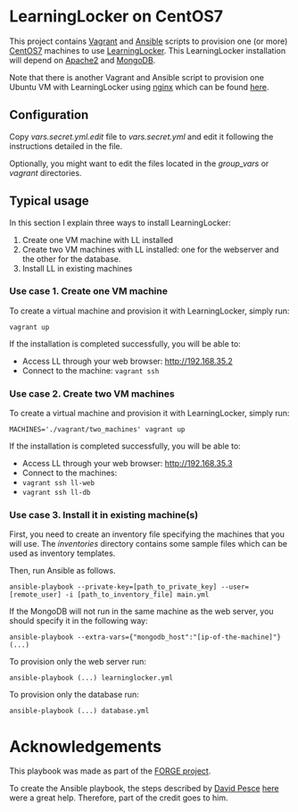 # LearningLocker on CentOS7

This project contains [Vagrant](https://www.vagrantup.com/) and [Ansible](http://www.ansible.com/) scripts to provision one (or more) [CentOS7](https://www.centos.org/) machines to use [LearningLocker](http://learninglocker.net/). This LearningLocker installation will depend on [Apache2](http://httpd.apache.org/) and [MongoDB](https://www.mongodb.org/).

Note that there is another Vagrant and Ansible script to provision one Ubuntu VM with LearningLocker using [nginx](http://nginx.com/) which can be found [here](https://github.com/rael9/learninglocker-vagrant).

## Configuration

Copy _vars.secret.yml.edit_ file to  _vars.secret.yml_ and edit it following the instructions detailed in the file.

Optionally, you might want to edit the files located in the _group\_vars_ or _vagrant_ directories.

## Typical usage

In this section I explain three ways to install LearningLocker:

 1. Create one VM machine with LL installed
 2. Create two VM machines with LL installed: one for the webserver and the other for the database.
 3. Install LL in existing machines

### Use case 1. Create one VM machine

To create a virtual machine and provision it with LearningLocker, simply run:

    vagrant up

If the installation is completed successfully, you will be able to:

 * Access LL through your web browser: http://192.168.35.2
 * Connect to the machine: ```vagrant ssh```

### Use case 2. Create two VM machines

To create a virtual machine and provision it with LearningLocker, simply run:

    MACHINES='./vagrant/two_machines' vagrant up

If the installation is completed successfully, you will be able to:

 * Access LL through your web browser: http://192.168.35.3
 * Connect to the machines:
  * ```vagrant ssh ll-web```
  * ```vagrant ssh ll-db```

### Use case 3. Install it in existing machine(s)

First, you need to create an inventory file specifying the machines that you will use.
The _inventories_ directory contains some sample files which can be used as inventory templates.

Then, run Ansible as follows.

    ansible-playbook --private-key=[path_to_private_key] --user=[remote_user] -i [path_to_inventory_file] main.yml

If the MongoDB will not run in the same machine as the web server, you should specify it in the following way:

    ansible-playbook --extra-vars={"mongodb_host":"[ip-of-the-machine]"} (...)

To provision only the web server run:

    ansible-playbook (...) learninglocker.yml

To provision only the database run:

    ansible-playbook (...) database.yml


# Acknowledgements

This playbook was made as part of the [FORGE project](http://ict-forge.eu/).

To create the Ansible playbook, the steps described by [David Pesce](https://gist.github.com/davidpesce) [here](https://gist.github.com/davidpesce/7d6e1b81594ecbc72311) were a great help.
Therefore, part of the credit goes to him.
